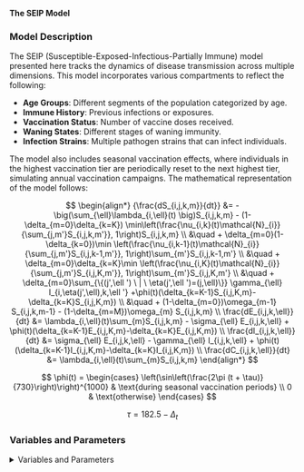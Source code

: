 **The SEIP Model**

### Model Description

The SEIP (Susceptible-Exposed-Infectious-Partially Immune) model presented here tracks the dynamics of disease transmission across multiple dimensions. This model incorporates various compartments to reflect the following:

- **Age Groups**: Different segments of the population categorized by age.
- **Immune History**: Previous infections or exposures.
- **Vaccination Status**: Number of vaccine doses received.
- **Waning States**: Different stages of waning immunity.
- **Infection Strains**: Multiple pathogen strains that can infect individuals.

The model also includes seasonal vaccination effects, where individuals in the highest vaccination tier are periodically reset to the next highest tier, simulating annual vaccination campaigns. The mathematical representation of the model follows:

$$
\begin{align*}
{\frac{dS_{i,j,k,m}}{dt}} &= -\big(\sum_{\ell}\lambda_{i,\ell}(t) \big)S_{i,j,k,m} - (1-\delta_{m=0}\delta_{k=K}) \min\left(\frac{\nu_{i,k}(t)\mathcal{N}_{i}}{\sum_{j,m'}S_{i,j,k,m'}}, 1\right)S_{i,j,k,m} \\
&\quad + \delta_{m=0}(1-\delta_{k=0})\min \left(\frac{\nu_{i,k-1}(t)\mathcal{N}_{i}}{\sum_{j,m'}S_{i,j,k-1,m'}}, 1\right)\sum_{m'}S_{i,j,k-1,m'} \\
&\quad + \delta_{m=0}\delta_{k=K}\min \left(\frac{\nu_{i,K}(t)\mathcal{N}_{i}}{\sum_{j,m'}S_{i,j,K,m'}}, 1\right)\sum_{m'}S_{i,j,K,m'} \\
&\quad + \delta_{m=0}\sum_{\{(j',\ell ') \ | \ \eta(j',\ell ')=(j,\ell)\}} \gamma_{\ell} I_{i,\eta(j',\ell),k,\ell '} +\phi(t)(\delta_{k=K-1}S_{i,j,K,m}-\delta_{k=K}S_{i,j,K,m}) \\
&\quad + (1-\delta_{m=0})\omega_{m-1} S_{i,j,k,m-1} - (1-\delta_{m=M})\omega_{m} S_{i,j,k,m} \\
\frac{dE_{i,j,k,\ell}}{dt} &= \lambda_{i,\ell}(t)\sum_{m}S_{i,j,k,m} - \sigma_{\ell} E_{i,j,k,\ell} + \phi(t)(\delta_{k=K-1}E_{i,j,K,m}-\delta_{k=K}E_{i,j,K,m}) \\
\frac{dI_{i,j,k,\ell}}{dt} &= \sigma_{\ell} E_{i,j,k,\ell} - \gamma_{\ell} I_{i,j,k,\ell} + \phi(t)(\delta_{k=K-1}I_{i,j,K,m}-\delta_{k=K}I_{i,j,K,m}) \\
\frac{dC_{i,j,k,\ell}}{dt} &= \lambda_{i,\ell}(t)\sum_{m}S_{i,j,k,m}
\end{align*}
$$

$$
\phi(t) = 
\begin{cases}
\left(\sin\left(\frac{2\pi (t + \tau)}{730}\right)\right)^{1000} & \text{during seasonal vaccination periods} \\
0 & \text{otherwise}
\end{cases}
$$

$$
\tau = 182.5 - \Delta_{t}
$$

### Variables and Parameters

<details>
<summary>Variables and Parameters</summary>

| Variable/Parameter       | Description |
|--------------------------|-------------|
| $S_{i,j,k,m}$            | Number of individuals in age group $i$, with immune history $j$, currently in waning compartment $m$ for vaccination history $k$. |
| $E_{i,j,k,\ell}$         | Number of exposed individuals in age group $i$, with immune history $j$, vaccination history $k$ and for strain $\ell$. |
| $I_{i,j,k,\ell}$         | Number of exposed individuals in age group $i$, with immune history $j$, vaccination history $k$ and for strain $\ell$. |
| $C_{i,j,k,\ell}$         | Number of exposed individuals in age group $i$, with immune history $j$, vaccination history $k$ and for strain $\ell$. |
| $\lambda_{i,\ell}(t)$    | Force of infection, a time dependent differentiable rate at which susceptible individuals in age group $i$ become exposed to strain $\ell$. |
| $\beta_{\ell}$           | Transmission rate for strain $\ell$. |
| $\sigma_{\ell}$          | Rate at which exposed individuals for strain $\ell$ become infectious. |
| $\gamma_{\ell}$          | Rate at which infectious individuals for strain $\ell$ recover. |
| $\nu_{i,k}(t)$           | Vaccination rate, time dependent piecewise differentiable rate, for each age group $i$ and vaccination count $k.$ |
| $\omega_m$               | Waning rate for waning state $m$. |
| $\phi(t)$                | Seasonal vaccination effect modifier, continuously differentiable time dependent function. |
| $\tau$                   | Adjustment for seasonal vaccination effect timing. |
| $\Delta_{t}$             | Number of days between the start of the simulation and the date when the vaccination season changes. |
| $\eta(j, \ell)$          | Determines the new immune state given the current immune history and the exposing strain. |
| $\delta$                 | Kronecker Delta. |
| $K$                      | Maximum number of vaccination count. |
| $\mathcal{N}_{i}$        | Total population age stratification. |

</details>
